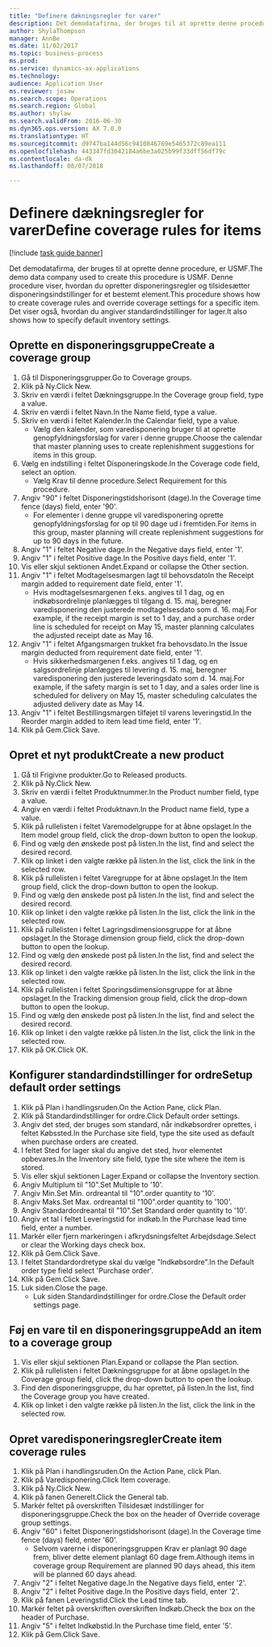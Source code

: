```yaml
--- 
title: "Definere dækningsregler for varer"
description: Det demodatafirma, der bruges til at oprette denne procedure, er USMF.
author: ShylaThompson
manager: AnnBe
ms.date: 11/02/2017
ms.topic: business-process
ms.prod: 
ms.service: dynamics-ax-applications
ms.technology: 
audience: Application User
ms.reviewer: josaw
ms.search.scope: Operations
ms.search.region: Global
ms.author: shylaw
ms.search.validFrom: 2016-06-30
ms.dyn365.ops.version: AX 7.0.0
ms.translationtype: HT
ms.sourcegitcommit: d9747ba144d56c9410846769e5465372c89ea111
ms.openlocfilehash: 443347fd3042184a6be3a025b99f33dff56df79c
ms.contentlocale: da-dk
ms.lasthandoff: 08/07/2018

---
```

# <a name="define-coverage-rules-for-items"></a><span data-ttu-id="519e5-103">Definere dækningsregler for varer</span><span class="sxs-lookup"><span data-stu-id="519e5-103">Define coverage rules for items</span></span>

[!include [task guide banner](../../includes/task-guide-banner.md)]

<span data-ttu-id="519e5-104">Det demodatafirma, der bruges til at oprette denne procedure, er USMF.</span><span class="sxs-lookup"><span data-stu-id="519e5-104">The demo data company used to create this procedure is USMF.</span></span> <span data-ttu-id="519e5-105">Denne procedure viser, hvordan du opretter disponeringsregler og tilsidesætter disponeringsindstillinger for et bestemt element.</span><span class="sxs-lookup"><span data-stu-id="519e5-105">This procedure shows how to create coverage rules and override coverage settings for a specific item.</span></span> <span data-ttu-id="519e5-106">Det viser også, hvordan du angiver standardindstillinger for lager.</span><span class="sxs-lookup"><span data-stu-id="519e5-106">It also shows how to specify default inventory settings.</span></span>


## <a name="create-a-coverage-group"></a><span data-ttu-id="519e5-107">Oprette en disponeringsgruppe</span><span class="sxs-lookup"><span data-stu-id="519e5-107">Create a coverage group</span></span>
1. <span data-ttu-id="519e5-108">Gå til Disponeringsgrupper.</span><span class="sxs-lookup"><span data-stu-id="519e5-108">Go to Coverage groups.</span></span>
2. <span data-ttu-id="519e5-109">Klik på Ny.</span><span class="sxs-lookup"><span data-stu-id="519e5-109">Click New.</span></span>
3. <span data-ttu-id="519e5-110">Skriv en værdi i feltet Dækningsgruppe.</span><span class="sxs-lookup"><span data-stu-id="519e5-110">In the Coverage group field, type a value.</span></span>
4. <span data-ttu-id="519e5-111">Skriv en værdi i feltet Navn.</span><span class="sxs-lookup"><span data-stu-id="519e5-111">In the Name field, type a value.</span></span>
5. <span data-ttu-id="519e5-112">Skriv en værdi i feltet Kalender.</span><span class="sxs-lookup"><span data-stu-id="519e5-112">In the Calendar field, type a value.</span></span>
    * <span data-ttu-id="519e5-113">Vælg den kalender, som varedisponering bruger til at oprette genopfyldningsforslag for varer i denne gruppe.</span><span class="sxs-lookup"><span data-stu-id="519e5-113">Choose the calendar that master planning uses to create replenishment suggestions for items in this group.</span></span>  
6. <span data-ttu-id="519e5-114">Vælg en indstilling i feltet Disponeringskode.</span><span class="sxs-lookup"><span data-stu-id="519e5-114">In the Coverage code field, select an option.</span></span>
    * <span data-ttu-id="519e5-115">Vælg Krav til denne procedure.</span><span class="sxs-lookup"><span data-stu-id="519e5-115">Select Requirement for this procedure.</span></span>  
7. <span data-ttu-id="519e5-116">Angiv "90" i feltet Disponeringstidshorisont (dage).</span><span class="sxs-lookup"><span data-stu-id="519e5-116">In the Coverage time fence (days) field, enter '90'.</span></span>
    * <span data-ttu-id="519e5-117">For elementer i denne gruppe vil varedisponering oprette genopfyldningsforslag for op til 90 dage ud i fremtiden.</span><span class="sxs-lookup"><span data-stu-id="519e5-117">For items in this group, master planning will create replenishment suggestions for up to 90 days in the future.</span></span>  
8. <span data-ttu-id="519e5-118">Angiv "1" i feltet Negative dage.</span><span class="sxs-lookup"><span data-stu-id="519e5-118">In the Negative days field, enter '1'.</span></span>
9. <span data-ttu-id="519e5-119">Angiv "1" i feltet Positive dage.</span><span class="sxs-lookup"><span data-stu-id="519e5-119">In the Positive days field, enter '1'.</span></span>
10. <span data-ttu-id="519e5-120">Vis eller skjul sektionen Andet.</span><span class="sxs-lookup"><span data-stu-id="519e5-120">Expand or collapse the Other section.</span></span>
11. <span data-ttu-id="519e5-121">Angiv "1" i feltet Modtagelsesmargen lagt til behovsdato</span><span class="sxs-lookup"><span data-stu-id="519e5-121">In the Receipt margin added to requirement date field, enter '1'.</span></span>
    * <span data-ttu-id="519e5-122">Hvis modtagelsesmargenen f.eks. angives til 1 dag, og en indkøbsordrelinje planlægges til tilgang d. 15. maj, beregner varedisponering den justerede modtagelsesdato som d. 16. maj.</span><span class="sxs-lookup"><span data-stu-id="519e5-122">For example, if the receipt margin is set to 1 day, and a purchase order line is scheduled for receipt on May 15, master planning calculates the adjusted receipt date as May 16.</span></span>  
12. <span data-ttu-id="519e5-123">Angiv "1" i feltet Afgangsmargen trukket fra behovsdato.</span><span class="sxs-lookup"><span data-stu-id="519e5-123">In the Issue margin deducted from requirement date field, enter '1'.</span></span>
    * <span data-ttu-id="519e5-124">Hvis sikkerhedsmargenen f.eks. angives til 1 dag, og en salgsordrelinje planlægges til levering d. 15. maj, beregner varedisponering den justerede leveringsdato som d. 14. maj.</span><span class="sxs-lookup"><span data-stu-id="519e5-124">For example, if the safety margin is set to 1 day, and a sales order line is scheduled for delivery on May 15, master scheduling calculates the adjusted delivery date as May 14.</span></span>  
13. <span data-ttu-id="519e5-125">Angiv "1" i feltet Bestillingsmargen tilføjet til varens leveringstid.</span><span class="sxs-lookup"><span data-stu-id="519e5-125">In the Reorder margin added to item lead time field, enter '1'.</span></span>
14. <span data-ttu-id="519e5-126">Klik på Gem.</span><span class="sxs-lookup"><span data-stu-id="519e5-126">Click Save.</span></span>

## <a name="create-a-new-product"></a><span data-ttu-id="519e5-127">Opret et nyt produkt</span><span class="sxs-lookup"><span data-stu-id="519e5-127">Create a new product</span></span>
1. <span data-ttu-id="519e5-128">Gå til Frigivne produkter.</span><span class="sxs-lookup"><span data-stu-id="519e5-128">Go to Released products.</span></span>
2. <span data-ttu-id="519e5-129">Klik på Ny.</span><span class="sxs-lookup"><span data-stu-id="519e5-129">Click New.</span></span>
3. <span data-ttu-id="519e5-130">Skriv en værdi i feltet Produktnummer.</span><span class="sxs-lookup"><span data-stu-id="519e5-130">In the Product number field, type a value.</span></span>
4. <span data-ttu-id="519e5-131">Angiv en værdi i feltet Produktnavn.</span><span class="sxs-lookup"><span data-stu-id="519e5-131">In the Product name field, type a value.</span></span>
5. <span data-ttu-id="519e5-132">Klik på rullelisten i feltet Varemodelgruppe for at åbne opslaget.</span><span class="sxs-lookup"><span data-stu-id="519e5-132">In the Item model group field, click the drop-down button to open the lookup.</span></span>
6. <span data-ttu-id="519e5-133">Find og vælg den ønskede post på listen.</span><span class="sxs-lookup"><span data-stu-id="519e5-133">In the list, find and select the desired record.</span></span>
7. <span data-ttu-id="519e5-134">Klik op linket i den valgte række på listen.</span><span class="sxs-lookup"><span data-stu-id="519e5-134">In the list, click the link in the selected row.</span></span>
8. <span data-ttu-id="519e5-135">Klik på rullelisten i feltet Varegruppe for at åbne opslaget.</span><span class="sxs-lookup"><span data-stu-id="519e5-135">In the Item group field, click the drop-down button to open the lookup.</span></span>
9. <span data-ttu-id="519e5-136">Find og vælg den ønskede post på listen.</span><span class="sxs-lookup"><span data-stu-id="519e5-136">In the list, find and select the desired record.</span></span>
10. <span data-ttu-id="519e5-137">Klik op linket i den valgte række på listen.</span><span class="sxs-lookup"><span data-stu-id="519e5-137">In the list, click the link in the selected row.</span></span>
11. <span data-ttu-id="519e5-138">Klik på rullelisten i feltet Lagringsdimensionsgruppe for at åbne opslaget.</span><span class="sxs-lookup"><span data-stu-id="519e5-138">In the Storage dimension group field, click the drop-down button to open the lookup.</span></span>
12. <span data-ttu-id="519e5-139">Find og vælg den ønskede post på listen.</span><span class="sxs-lookup"><span data-stu-id="519e5-139">In the list, find and select the desired record.</span></span>
13. <span data-ttu-id="519e5-140">Klik op linket i den valgte række på listen.</span><span class="sxs-lookup"><span data-stu-id="519e5-140">In the list, click the link in the selected row.</span></span>
14. <span data-ttu-id="519e5-141">Klik på rullelisten i feltet Sporingsdimensionsgruppe for at åbne opslaget.</span><span class="sxs-lookup"><span data-stu-id="519e5-141">In the Tracking dimension group field, click the drop-down button to open the lookup.</span></span>
15. <span data-ttu-id="519e5-142">Find og vælg den ønskede post på listen.</span><span class="sxs-lookup"><span data-stu-id="519e5-142">In the list, find and select the desired record.</span></span>
16. <span data-ttu-id="519e5-143">Klik op linket i den valgte række på listen.</span><span class="sxs-lookup"><span data-stu-id="519e5-143">In the list, click the link in the selected row.</span></span>
17. <span data-ttu-id="519e5-144">Klik på OK.</span><span class="sxs-lookup"><span data-stu-id="519e5-144">Click OK.</span></span>

## <a name="setup-default-order-settings"></a><span data-ttu-id="519e5-145">Konfigurer standardindstillinger for ordre</span><span class="sxs-lookup"><span data-stu-id="519e5-145">Setup default order settings</span></span>
1. <span data-ttu-id="519e5-146">Klik på Plan i handlingsruden.</span><span class="sxs-lookup"><span data-stu-id="519e5-146">On the Action Pane, click Plan.</span></span>
2. <span data-ttu-id="519e5-147">Klik på Standardindstillinger for ordre.</span><span class="sxs-lookup"><span data-stu-id="519e5-147">Click Default order settings.</span></span>
3. <span data-ttu-id="519e5-148">Angiv det sted, der bruges som standard, når indkøbsordrer oprettes, i feltet Købssted.</span><span class="sxs-lookup"><span data-stu-id="519e5-148">In the Purchase site field, type the site used as default when purchase orders are created.</span></span>
4. <span data-ttu-id="519e5-149">I feltet Sted for lager skal du angive det sted, hvor elementet opbevares.</span><span class="sxs-lookup"><span data-stu-id="519e5-149">In the Inventory site field, type the site where the item is stored.</span></span>
5. <span data-ttu-id="519e5-150">Vis eller skjul sektionen Lager.</span><span class="sxs-lookup"><span data-stu-id="519e5-150">Expand or collapse the Inventory section.</span></span>
6. <span data-ttu-id="519e5-151">Angiv Multiplum til "10".</span><span class="sxs-lookup"><span data-stu-id="519e5-151">Set Multiple to '10'.</span></span>
7. <span data-ttu-id="519e5-152">Angiv Min.</span><span class="sxs-lookup"><span data-stu-id="519e5-152">Set Min.</span></span> <span data-ttu-id="519e5-153">ordreantal til "10".</span><span class="sxs-lookup"><span data-stu-id="519e5-153">order quantity to '10'.</span></span>
8. <span data-ttu-id="519e5-154">Angiv Maks.</span><span class="sxs-lookup"><span data-stu-id="519e5-154">Set Max.</span></span> <span data-ttu-id="519e5-155">ordreantal til "100".</span><span class="sxs-lookup"><span data-stu-id="519e5-155">order quantity to '100'.</span></span>
9. <span data-ttu-id="519e5-156">Angiv Standardordreantal til "10".</span><span class="sxs-lookup"><span data-stu-id="519e5-156">Set Standard order quantity to '10'.</span></span>
10. <span data-ttu-id="519e5-157">Angiv et tal i feltet Leveringstid for indkøb.</span><span class="sxs-lookup"><span data-stu-id="519e5-157">In the Purchase lead time field, enter a number.</span></span>
11. <span data-ttu-id="519e5-158">Markér eller fjern markeringen i afkrydsningsfeltet Arbejdsdage.</span><span class="sxs-lookup"><span data-stu-id="519e5-158">Select or clear the Working days check box.</span></span>
12. <span data-ttu-id="519e5-159">Klik på Gem.</span><span class="sxs-lookup"><span data-stu-id="519e5-159">Click Save.</span></span>
13. <span data-ttu-id="519e5-160">I feltet Standardordretype skal du vælge "Indkøbsordre".</span><span class="sxs-lookup"><span data-stu-id="519e5-160">In the Default order type field select 'Purchase order'.</span></span>
14. <span data-ttu-id="519e5-161">Klik på Gem.</span><span class="sxs-lookup"><span data-stu-id="519e5-161">Click Save.</span></span>
15. <span data-ttu-id="519e5-162">Luk siden.</span><span class="sxs-lookup"><span data-stu-id="519e5-162">Close the page.</span></span>
    * <span data-ttu-id="519e5-163">Luk siden Standardindstillinger for ordre.</span><span class="sxs-lookup"><span data-stu-id="519e5-163">Close the Default order settings page.</span></span>  

## <a name="add-an-item-to-a-coverage-group"></a><span data-ttu-id="519e5-164">Føj en vare til en disponeringsgruppe</span><span class="sxs-lookup"><span data-stu-id="519e5-164">Add an item to a coverage group</span></span>
1. <span data-ttu-id="519e5-165">Vis eller skjul sektionen Plan.</span><span class="sxs-lookup"><span data-stu-id="519e5-165">Expand or collapse the Plan section.</span></span>
2. <span data-ttu-id="519e5-166">Klik på rullelisten i feltet Dækningsgruppe for at åbne opslaget.</span><span class="sxs-lookup"><span data-stu-id="519e5-166">In the Coverage group field, click the drop-down button to open the lookup.</span></span>
3. <span data-ttu-id="519e5-167">Find den disponeringsgruppe, du har oprettet, på listen.</span><span class="sxs-lookup"><span data-stu-id="519e5-167">In the list, find the Coverage group you have created.</span></span>
4. <span data-ttu-id="519e5-168">Klik op linket i den valgte række på listen.</span><span class="sxs-lookup"><span data-stu-id="519e5-168">In the list, click the link in the selected row.</span></span>

## <a name="create-item-coverage-rules"></a><span data-ttu-id="519e5-169">Opret varedisponeringsregler</span><span class="sxs-lookup"><span data-stu-id="519e5-169">Create item coverage rules</span></span>
1. <span data-ttu-id="519e5-170">Klik på Plan i handlingsruden.</span><span class="sxs-lookup"><span data-stu-id="519e5-170">On the Action Pane, click Plan.</span></span>
2. <span data-ttu-id="519e5-171">Klik på Varedisponering.</span><span class="sxs-lookup"><span data-stu-id="519e5-171">Click Item coverage.</span></span>
3. <span data-ttu-id="519e5-172">Klik på Ny.</span><span class="sxs-lookup"><span data-stu-id="519e5-172">Click New.</span></span>
4. <span data-ttu-id="519e5-173">Klik på fanen Generelt.</span><span class="sxs-lookup"><span data-stu-id="519e5-173">Click the General tab.</span></span>
5. <span data-ttu-id="519e5-174">Markér feltet på overskriften Tilsidesæt indstillinger for disponeringsgruppe.</span><span class="sxs-lookup"><span data-stu-id="519e5-174">Check the box on the header of Override coverage group settings.</span></span>
6. <span data-ttu-id="519e5-175">Angiv "60" i feltet Disponeringstidshorisont (dage).</span><span class="sxs-lookup"><span data-stu-id="519e5-175">In the Coverage time fence (days) field, enter '60'.</span></span>
    * <span data-ttu-id="519e5-176">Selvom varerne i disponeringsgruppen Krav er planlagt 90 dage frem, bliver dette element planlagt 60 dage frem.</span><span class="sxs-lookup"><span data-stu-id="519e5-176">Although items in coverage group Requirement are planned 90 days ahead, this item will be planned 60 days ahead.</span></span>  
7. <span data-ttu-id="519e5-177">Angiv "2" i feltet Negative dage.</span><span class="sxs-lookup"><span data-stu-id="519e5-177">In the Negative days field, enter '2'.</span></span>
8. <span data-ttu-id="519e5-178">Angiv "2" i feltet Positive dage.</span><span class="sxs-lookup"><span data-stu-id="519e5-178">In the Positive days field, enter '2'.</span></span>
9. <span data-ttu-id="519e5-179">Klik på fanen Leveringstid.</span><span class="sxs-lookup"><span data-stu-id="519e5-179">Click the Lead time tab.</span></span>
10. <span data-ttu-id="519e5-180">Markér feltet på overskriften overskriften Indkøb.</span><span class="sxs-lookup"><span data-stu-id="519e5-180">Check the box on the header of Purchase.</span></span>
11. <span data-ttu-id="519e5-181">Angiv "5" i feltet Indkøbstid.</span><span class="sxs-lookup"><span data-stu-id="519e5-181">In the Purchase time field, enter '5'.</span></span>
12. <span data-ttu-id="519e5-182">Klik på Gem.</span><span class="sxs-lookup"><span data-stu-id="519e5-182">Click Save.</span></span>


